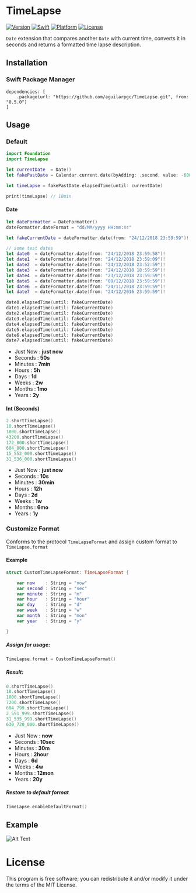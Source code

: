 # TimeLapse

[![Version](https://img.shields.io/github/tag/aguilarpgc/TimeLapse.svg?colorB=blue&label=release&style=flat)](https://github.com/aguilarpgc/TimeLapse/releases)
[![Swift](https://img.shields.io/badge/swift-5.0-orange.svg?style=flat)](https://developer.apple.com/swift/)
[![Platform](https://img.shields.io/badge/platform-ios%20%7C%20macos%20%7C%20tvos%20%7C%20watchos-lightgrey.svg)](https://developer.apple.com/swift/)
[![License](https://img.shields.io/badge/license-MIT-71787A.svg)](https://tldrlegal.com/license/mit-license)

`Date` extension that compares another `Date` with current time, converts it in seconds and returns a formatted time lapse description.

## Installation

### Swift Package Manager

```
dependencies: [
    .package(url: "https://github.com/aguilarpgc/TimeLapse.git", from: "0.5.0")
]
```

## Usage

### Default

``` Swift
import Foundation
import TimeLapse

let currentDate  = Date()
let fakePastDate = Calendar.current.date(byAdding: .second, value: -600, to: currentDate)! // 10 minutes ago

let timeLapse = fakePastDate.elapsedTime(until: currentDate)

print(timeLapse) // 10min
```

#### Date

``` Swift
let dateFormatter = DateFormatter()
dateFormatter.dateFormat = "dd/MM/yyyy HH:mm:ss"

let fakeCurrentDate = dateFormatter.date(from: "24/12/2018 23:59:59")!

// some test dates
let date0  = dateFormatter.date(from: "24/12/2018 23:59:58")!
let date1  = dateFormatter.date(from: "24/12/2018 23:59:09")!
let date2  = dateFormatter.date(from: "24/12/2018 23:52:59")!
let date3  = dateFormatter.date(from: "24/12/2018 18:59:59")!
let date4  = dateFormatter.date(from: "23/12/2018 23:59:59")!
let date5  = dateFormatter.date(from: "09/12/2018 23:59:59")!
let date6  = dateFormatter.date(from: "24/11/2018 23:59:59")!
let date7  = dateFormatter.date(from: "24/12/2016 23:59:59")!

date0.elapsedTime(until: fakeCurrentDate)
date1.elapsedTime(until: fakeCurrentDate)
date2.elapsedTime(until: fakeCurrentDate)
date3.elapsedTime(until: fakeCurrentDate)
date4.elapsedTime(until: fakeCurrentDate)
date5.elapsedTime(until: fakeCurrentDate)
date6.elapsedTime(until: fakeCurrentDate)
date7.elapsedTime(until: fakeCurrentDate)
```

* Just Now : **just now**
* Seconds  : **50s**
* Minutes  : **7min**
* Hours    : **5h**
* Days     : **1d**
* Weeks    : **2w**
* Months   : **1mo**
* Years    : **2y**

#### Int (Seconds)

``` Swift
2.shortTimeLapse()
10.shortTimeLapse()
1800.shortTimeLapse()
43200.shortTimeLapse()
172_800.shortTimeLapse()
604_800.shortTimeLapse()
15_552_000.shortTimeLapse()
31_536_000.shortTimeLapse()
```
* Just Now : **just now**
* Seconds  : **10s**
* Minutes  : **30min**
* Hours    : **12h**
* Days     : **2d**
* Weeks    : **1w**
* Months   : **6mo**
* Years    : **1y**

### Customize Format

Conforms to the protocol `TimeLapseFormat` and assign custom format to `TimeLapse.format`

#### Example

``` Swift
struct CustomTimeLapseFormat: TimeLapseFormat {

    var now    : String = "now"
    var second : String = "sec"
    var minute : String = "m"
    var hour   : String = "hour"
    var day    : String = "d"
    var week   : String = "w"
    var month  : String = "mon"
    var year   : String = "y"

}
```
##### Assign for usage:

``` Swift
TimeLapse.format = CustomTimeLapseFormat()
```

##### Result:

``` Swift
0.shortTimeLapse()
10.shortTimeLapse()
1800.shortTimeLapse()
7200.shortTimeLapse()
604_799.shortTimeLapse()
2_591_999.shortTimeLapse()
31_535_999.shortTimeLapse()
630_720_000.shortTimeLapse()
```

* Just Now : **now**
* Seconds  : **10sec**
* Minutes  : **30m**
* Hours    : **2hour**
* Days     : **6d**
* Weeks    : **4w**
* Months   : **12mon**
* Years    : **20y**

##### Restore to default format

``` Swift
TimeLapse.enableDefaultFormat()
```
## Example

![Alt Text](https://github.com/aguilarpgc/TimeLapse/blob/master/Resources/example.gif?raw=true)


# License

This program is free software; you can redistribute it and/or modify it under the terms of the MIT License.

